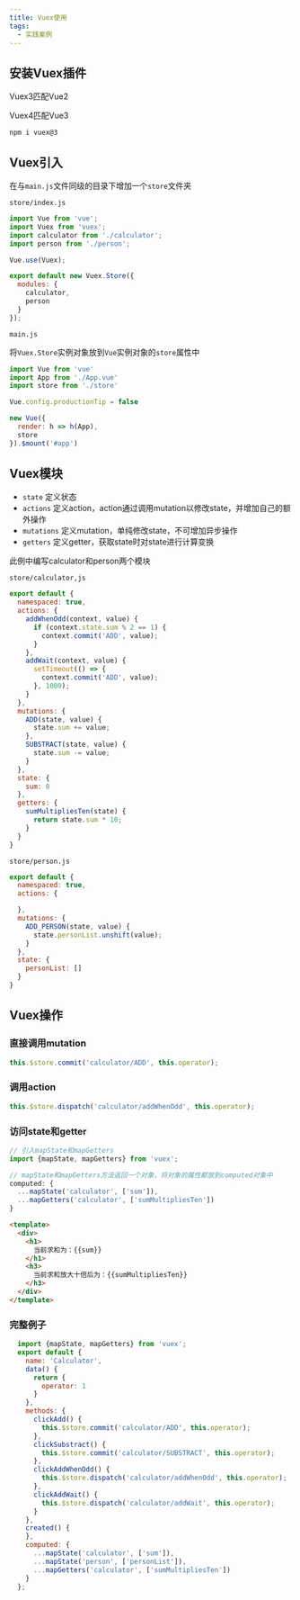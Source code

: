 ```yaml
---
title: Vuex使用
tags: 
  - 实践案例
---
```


## 安装Vuex插件

Vuex3匹配Vue2

Vuex4匹配Vue3

<!--more-->

```shell
npm i vuex@3
```

## Vuex引入

在与`main.js`文件同级的目录下增加一个`store`文件夹

`store/index.js`

```js
import Vue from 'vue';
import Vuex from 'vuex';
import calculator from './calculator';
import person from './person';

Vue.use(Vuex);

export default new Vuex.Store({
  modules: {
    calculator,
    person
  }
});
```

`main.js`

将`Vuex.Store`实例对象放到`Vue`实例对象的`store`属性中

```js
import Vue from 'vue'
import App from './App.vue'
import store from './store'

Vue.config.productionTip = false

new Vue({
  render: h => h(App),
  store
}).$mount('#app')

```



## Vuex模块

* `state` 定义状态
* `actions` 定义action，action通过调用mutation以修改state，并增加自己的额外操作
* `mutations` 定义mutation，单纯修改state，不可增加异步操作
* `getters` 定义getter，获取state时对state进行计算变换

此例中编写calculator和person两个模块

`store/calculator,js`

```js
export default {
  namespaced: true,
  actions: {
    addWhenOdd(context, value) {
      if (context.state.sum % 2 == 1) {
        context.commit('ADD', value);
      }
    },
    addWait(context, value) {
      setTimeout(() => {
        context.commit('ADD', value);
      }, 1000);
    }
  },
  mutations: {
    ADD(state, value) {
      state.sum += value;
    },
    SUBSTRACT(state, value) {
      state.sum -= value;
    }
  },
  state: {
    sum: 0
  },
  getters: {
    sumMultipliesTen(state) {
      return state.sum * 10;
    }
  }
}
```

`store/person.js`

```js
export default {
  namespaced: true,
  actions: {

  },
  mutations: {
    ADD_PERSON(state, value) {
      state.personList.unshift(value);
    }
  },
  state: {
    personList: []
  }
}
```



## Vuex操作

### 直接调用mutation

```js
this.$store.commit('calculator/ADD', this.operator);
```

### 调用action

```js
this.$store.dispatch('calculator/addWhenOdd', this.operator);
```

### 访问state和getter

```js
// 引入mapState和mapGetters
import {mapState, mapGetters} from 'vuex';
```

```js
// mapState和mapGetters方法返回一个对象，将对象的属性都放到computed对象中
computed: {
  ...mapState('calculator', ['sum']),
  ...mapGetters('calculator', ['sumMultipliesTen'])
}
```

```html
<template>
  <div>
    <h1>
      当前求和为：{{sum}}
    </h1>
    <h3>
      当前求和放大十倍后为：{{sumMultipliesTen}}
    </h3>
  </div>
</template>
```

### 完整例子

```js
  import {mapState, mapGetters} from 'vuex';
  export default {
    name: 'Calculator',
    data() {
      return {
        operator: 1
      }
    },
    methods: {
      clickAdd() {
        this.$store.commit('calculator/ADD', this.operator);
      },
      clickSubstract() {
        this.$store.commit('calculator/SUBSTRACT', this.operator);
      },
      clickAddWhenOdd() {
        this.$store.dispatch('calculator/addWhenOdd', this.operator);
      },
      clickAddWait() {
        this.$store.dispatch('calculator/addWait', this.operator);
      }
    },
    created() {
    },
    computed: {
      ...mapState('calculator', ['sum']),
      ...mapState('person', ['personList']),
      ...mapGetters('calculator', ['sumMultipliesTen'])
    }
  };
```

